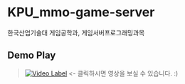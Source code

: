 # KPU_mmo-game-server
한국산업기술대 게임공학과, 게임서버프로그래밍과목

Demo Play
---------
>[![Video Label](http://img.youtube.com/vi/JH9MvpseBAk/0.jpg)](https://youtu.be/JH9MvpseBAk?t=0s) <- 클릭하시면 영상을 보실 수 있습니다. :)
